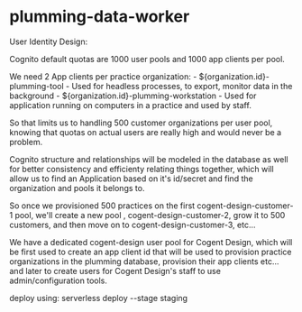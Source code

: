 # plumming-data-worker

User Identity Design:

Cognito default quotas are 1000 user pools and 1000 app clients per pool.

We need 2 App clients per practice organization: 
    - ${organization.id}-plumming-tool - Used for headless processes, to export, monitor data in the background
    - ${organization.id}-plumming-workstation - Used for application running on computers in a practice and used by staff.

So that limits us to handling 500 customer organizations per user pool, knowing that quotas on actual users are really high and would never be a problem.

Cognito structure and relationships will be modeled in the database as well for better consistency and efficienty relating things together, which will allow us to find an Application based on it's id/secret and find the organization and pools it belongs to.

So once we provisioned 500 practices on the first cogent-design-customer-1 pool, we'll create a new pool , cogent-design-customer-2, grow it to 500 customers, and then move on to cogent-design-customer-3, etc...


We have a dedicated cogent-design user pool for Cogent Design, which will be first used to create an app client id that will be used to provision practice organizations in the plumming database, provision their app clients etc... and later to create users for Cogent Design's staff to use admin/configuration tools.


deploy using:
serverless deploy --stage staging 